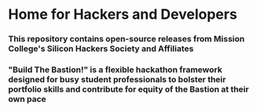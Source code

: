 # Home for Hackers and Developers

### This repository contains open-source releases from Mission College's Silicon Hackers Society and Affiliates

### "Build The Bastion!" is a flexible hackathon framework designed for busy student professionals to bolster their portfolio skills and contribute for equity of the Bastion at their own pace
